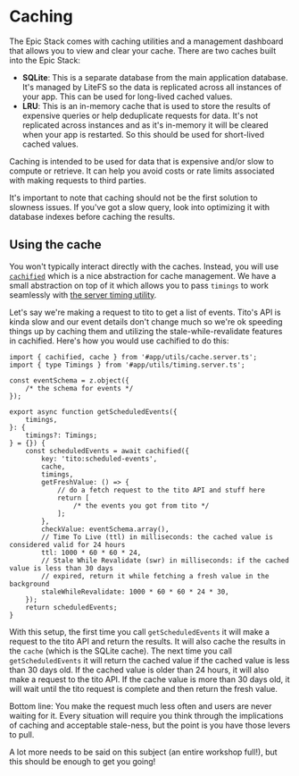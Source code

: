 # Caching

The Epic Stack comes with caching utilities and a management dashboard that
allows you to view and clear your cache. There are two caches built into the
Epic Stack:

-   **SQLite**: This is a separate database from the main application database.
    It's managed by LiteFS so the data is replicated across all instances of
    your app. This can be used for long-lived cached values.
-   **LRU**: This is an in-memory cache that is used to store the results of
    expensive queries or help deduplicate requests for data. It's not replicated
    across instances and as it's in-memory it will be cleared when your app is
    restarted. So this should be used for short-lived cached values.

Caching is intended to be used for data that is expensive and/or slow to compute
or retrieve. It can help you avoid costs or rate limits associated with making
requests to third parties.

It's important to note that caching should not be the first solution to slowness
issues. If you've got a slow query, look into optimizing it with database
indexes before caching the results.

## Using the cache

You won't typically interact directly with the caches. Instead, you will use
[`cachified`](https://npm.im/cachified) which is a nice abstraction for cache
management. We have a small abstraction on top of it which allows you to pass
`timings` to work seamlessly with
[the server timing utility](./server-timing.md).

Let's say we're making a request to tito to get a list of events. Tito's API is
kinda slow and our event details don't change much so we're ok speeding things
up by caching them and utilizing the stale-while-revalidate features in
cachified. Here's how you would use cachified to do this:

```tsx
import { cachified, cache } from '#app/utils/cache.server.ts';
import { type Timings } from '#app/utils/timing.server.ts';

const eventSchema = z.object({
    /* the schema for events */
});

export async function getScheduledEvents({
    timings,
}: {
    timings?: Timings;
} = {}) {
    const scheduledEvents = await cachified({
        key: 'tito:scheduled-events',
        cache,
        timings,
        getFreshValue: () => {
            // do a fetch request to the tito API and stuff here
            return [
                /* the events you got from tito */
            ];
        },
        checkValue: eventSchema.array(),
        // Time To Live (ttl) in milliseconds: the cached value is considered valid for 24 hours
        ttl: 1000 * 60 * 60 * 24,
        // Stale While Revalidate (swr) in milliseconds: if the cached value is less than 30 days
        // expired, return it while fetching a fresh value in the background
        staleWhileRevalidate: 1000 * 60 * 60 * 24 * 30,
    });
    return scheduledEvents;
}
```

With this setup, the first time you call `getScheduledEvents` it will make a
request to the tito API and return the results. It will also cache the results
in the `cache` (which is the SQLite cache). The next time you call
`getScheduledEvents` it will return the cached value if the cached value is less
than 30 days old. If the cached value is older than 24 hours, it will also make
a request to the tito API. If the cache value is more than 30 days old, it will
wait until the tito request is complete and then return the fresh value.

Bottom line: You make the request much less often and users are never waiting
for it. Every situation will require you think through the implications of
caching and acceptable stale-ness, but the point is you have those levers to
pull.

A lot more needs to be said on this subject (an entire workshop full!), but this
should be enough to get you going!
